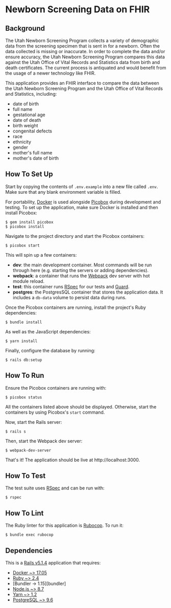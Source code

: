 Newborn Screening Data on FHIR
==============================

## Background

The Utah Newborn Screening Program collects a variety of demographic data from
the screening specimen that is sent in for a newborn. Often the data collected
is missing or inaccurate. In order to complete the data and/or ensure accuracy,
the Utah Newborn Screening Program compares this data against the Utah Office of
Vital Records and Statistics data from birth and death certificates. The current
process is antiquated and would benefit from the usage of a newer technology
like FHIR.

This application provides an FHIR interface to compare the data between the Utah
Newborn Screening Program and the Utah Office of Vital Records and Statistics,
including:

- date of birth
- full name
- gestational age
- date of death
- birth weight
- congenital defects
- race
- ethnicity
- gender
- mother's full name
- mother's date of birth

## How To Set Up

Start by copying the contents of `.env.example` into a new file called `.env`.
Make sure that any blank environment variable is filled.

For portability, [Docker][docker] is used alongside [Picobox][picobox] during
development and testing. To set up the application, make sure Docker is
installed and then install Picobox:

    $ gem install picobox
    $ picobox install

Navigate to the project directory and start the Picobox containers:

    $ picobox start

This will spin up a few containers:

- **dev**: the main development container. Most commands will be run through
  here (e.g. starting the servers or adding dependencies).
- **webpack**: a container that runs the [Webpack][webpack] dev server with hot
  module reload.
- **test**: this container runs [RSpec][rspec] for our tests and [Guard][guard].
- **postgres**: the PostgresSQL container that stores the application data. It
  includes a `db-data` volume to persist data during runs.

Once the Picobox containers are running, install the project's Ruby
dependencies:

    $ bundle install

As well as the JavaScript dependencies:

    $ yarn install

Finally, configure the database by running:

    $ rails db:setup


## How To Run

Ensure the Picobox containers are running with:

    $ picobox status

All the containers listed above should be displayed. Otherwise, start the
containers by using Picobox's `start` command.

Now, start the Rails server:

    $ rails s

Then, start the Webpack dev server:

    $ webpack-dev-server

That's it! The application should be live at http://localhost:3000.


## How To Test

The test suite uses [RSpec][rspec] and can be run with:

    $ rspec


## How To Lint

The Ruby linter for this application is [Rubocop][rubocop]. To run it:

    $ bundle exec rubocop


## Dependencies

This is a [Rails v5.1.4][rails] application that requires:

- [Docker ~> 17.05][docker]
- [Ruby ~> 2.4][ruby]
- [Bundler -> 1.15][bundler]
- [Node.js ~> 8.7][node]
- [Yarn ~> 1.2][yarn]
- [PostgreSQL ~> 9.6][postgres]


[docker]:   https://docker.com
[guard]:    https://github.com/guard/guard
[node]:     https://nodejs.org
[picobox]:  https://github.com/surzycki/picobox
[postgres]: https://www.postgresql.org
[rails]:    https://rubyonrails.org
[rspec]:    https://rspec.info
[rubocop]:  http://rubocop.readthedocs.io/en/latest
[ruby]:     https://www.ruby-lang.org
[webpack]:  https://webpack.js.org
[yarn]:     https://yarnpkg.com/en
